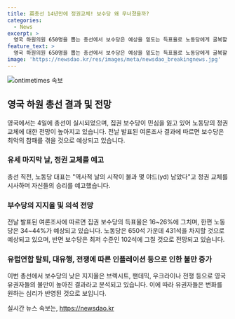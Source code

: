 ```yaml
---
title: 英총선 14년만에 정권교체! 보수당 왜 무너졌을까?
categories:
  - News
excerpt: >
  영국 하원의원 650명을 뽑는 총선에서 보수당은 예상을 밑도는 득표율로 노동당에게 굴복할 것으로 예상됐다. 키어 스타머 노동당 대표는 정권 교체를 예고하며 역사적인 순간을 예언했다. 보수당의 인기는 낮아지고, 노동당은 431석을 차지할 것으로 전망돼 보수당에게 최악의 참패가 예고되고 있다. 브렉시트, 팬데믹, 인플레이션, 불법 이민 등으로 영국 유권자들의 불만이 높아져 정치적 변화를 원하는 분위기다.유력한 후보인 키어 스타머 노동당 대표는 영국 재건을 약속하며 미래에 대한 믿음을 강조했다.
feature_text: >
  영국 하원의원 650명을 뽑는 총선에서 보수당은 예상을 밑도는 득표율로 노동당에게 굴복할 것으로 예상됐다. 키어 스타머 노동당 대표는 정권 교체를 예고하며 역사적인 순간을 예언했다. 보수당의 인기는 낮아지고, 노동당은 431석을 차지할 것으로 전망돼 보수당에게 최악의 참패가 예고되고 있다. 브렉시트, 팬데믹, 인플레이션, 불법 이민 등으로 영국 유권자들의 불만이 높아져 정치적 변화를 원하는 분위기다.유력한 후보인 키어 스타머 노동당 대표는 영국 재건을 약속하며 미래에 대한 믿음을 강조했다.
image: 'https://newsdao.kr/res/images/meta/newsdao_breakingnews.jpg'
---
```


<p><img src="https://newsdao.kr/res/images/meta/newsdao_breakingnews.jpg" alt="ontimetimes 속보" /></p>

<h2 data-ke-size="size26">영국 하원 총선 결과 및 전망</h2>

<p data-ke-size="size16">영국에서는 4일에 총선이 실시되었으며, 집권 보수당이 민심을 잃고 있어 노동당의 정권 교체에 대한 전망이 높아지고 있습니다. 전날 발표된 여론조사 결과에 따르면 보수당은 최악의 참패를 겪을 것으로 예상되고 있습니다.</p>

<h3>유세 마지막 날, 정권 교체를 예고</h3>

<p data-ke-size="size16">총선 직전, 노동당 대표는 "역사적 날의 시작이 불과 몇 야드(yd) 남았다"고 정권 교체를 시사하며 자신들의 승리를 예고했습니다.</p>

<h3>부수당의 지지율 및 의석 전망</h3>

<p data-ke-size="size16">전날 발표된 여론조사에 따르면 집권 보수당의 득표율은 16~26%에 그치며, 한편 노동당은 34~44%가 예상되고 있습니다. 노동당은 650석 가운데 431석을 차지할 것으로 예상되고 있으며, 반면 보수당은 최저 수준인 102석에 그칠 것으로 전망되고 있습니다.</p>

<h3>유럽연합 탈퇴, 대유행, 전쟁에 따른 인플레이션 등으로 인한 불만 증가</h3>

<p data-ke-size="size16">이번 총선에서 보수당의 낮은 지지율은 브렉시트, 팬데믹, 우크라이나 전쟁 등으로 영국 유권자들의 불만이 높아진 결과라고 분석되고 있습니다. 이에 따라 유권자들은 변화를 원하는 심리가 반영된 것으로 보입니다.</p>
실시간 뉴스 속보는, <a href="https://newsdao.kr" rel="dofollow">https://newsdao.kr</a>


